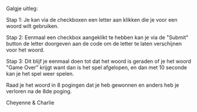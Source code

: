 Galgje uitleg:

Stap 1: Je kan via de checkboxen een letter aan klikken die je voor een woord wilt gebruiken.

Stap 2: Eenmaal een checkbox aangeklikt te hebben kan je via de "Submit" button de letter doorgeven aan de code om de letter te laten verschijnen voor het woord.

Stap 3: Dit blijf je eenmaal doen tot dat het woord is geraden of je het woord "Game Over" 
        krijgt want dan is het spel afgelopen, en dan met 10 seconde kan je het spel weer spelen.

Raad je het woord in 8 pogingen dat je heb gewonnen en anders heb je verloren na de 8de poging.

Cheyenne & Charlie